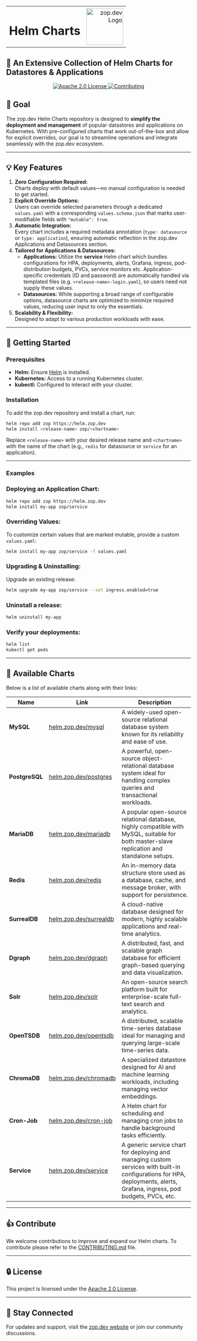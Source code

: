 <table width="100%">
  <tr>
    <td><h1>Helm Charts</h1></td>
    <td align="right"><img src="https://zop.dev/resources/cdn/newsletter/zopdev-transparent-logo.png" alt="zop.dev Logo" width="100"></td>
  </tr>
</table>

## 📜 **An Extensive Collection of Helm Charts for Datastores & Applications**

<p align="center">
  <a href="./LICENSE">
    <img src="https://img.shields.io/badge/License-Apache_2.0-blue?style=for-the-badge" alt="Apache 2.0 License">
  </a>
  <a href="./CONTRIBUTING.md">
    <img src="https://img.shields.io/badge/Contribute-Guide-orange?style=for-the-badge" alt="Contributing">
  </a>
</p>


## 🎯 **Goal**

The zop.dev Helm Charts repository is designed to **simplify the deployment and management** of popular datastores and applications on Kubernetes. With pre-configured charts that work out-of-the-box and allow for explicit overrides, our goal is to streamline operations and integrate seamlessly with the zop.dev ecosystem.

---

## 💡 **Key Features**

1. **Zero Configuration Required:**  
   Charts deploy with default values—no manual configuration is needed to get started.
2. **Explicit Override Options:**  
   Users can override selected parameters through a dedicated `values.yaml` with a corresponding `values.schema.json` that marks user-modifiable fields with `"mutable": true`.
3. **Automatic Integration:**  
   Every chart includes a required metadata annotation (`type: datasource` or `type: application`), ensuring automatic reflection in the zop.dev Applications and Datasources section.
4. **Tailored for Applications & Datasources:**  
   - **Applications:** Utilize the **service** Helm chart which bundles configurations for HPA, deployments, alerts, Grafana, ingress, pod-distribution budgets, PVCs, service monitors etc. Application-specific credentials (ID and password) are automatically handled via templated files (e.g. `<release-name>-login.yaml`), so users need not supply these values.
   - **Datasources:** While supporting a broad range of configurable options, datasource charts are optimized to minimize required values, reducing user input to only the essentials.
5. **Scalability & Flexibility:**  
   Designed to adapt to various production workloads with ease.

---

## 🚀 **Getting Started**

### **Prerequisites**
- **Helm:** Ensure [Helm](https://helm.sh/docs/intro/install/) is installed.
- **Kubernetes:** Access to a running Kubernetes cluster.
- **kubectl:** Configured to interact with your cluster.

### **Installation**

To add the zop.dev repository and install a chart, run:

```bash
helm repo add zop https://helm.zop.dev
helm install <release-name> zop/<chartname>
```

Replace `<release-name>` with your desired release name and `<chartname>` with the name of the chart (e.g., `redis` for datasource or `service` for an application).

---

### **Examples**

### **Deploying an Application Chart:**

  ```bash
  helm repo add zop https://helm.zop.dev
  helm install my-app zop/service
  ```

### **Overriding Values:**

  To customize certain values that are marked mutable, provide a custom `values.yaml`:

  ```bash
  helm install my-app zop/service -f values.yaml
  ```

### **Upgrading & Uninstalling:**

  Upgrade an existing release:

  ```bash
  helm upgrade my-app zop/service --set ingress.enabled=true
  ```

###  Uninstall a release:

  ```bash
  helm uninstall my-app
  ```

###  Verify your deployments:

  ```bash
  helm list
  kubectl get pods
  ```

---


## 📂 **Available Charts**

Below is a list of available charts along with their links:

| **Name**      | **Link**                                          | **Description**                                                                                                                                                           |
|---------------|----------------------------------------------------|---------------------------------------------------------------------------------------------------------------------------------------------------------------------------|
| **MySQL**     | [helm.zop.dev/mysql](https://helm.zop.dev/mysql)   | A widely-used open-source relational database system known for its reliability and ease of use.                                                                           |
| **PostgreSQL**| [helm.zop.dev/postgres](https://helm.zop.dev/postgres) | A powerful, open-source object-relational database system ideal for handling complex queries and transactional workloads.                                                |
| **MariaDB**   | [helm.zop.dev/mariadb](https://helm.zop.dev/mariadb) | A popular open-source relational database, highly compatible with MySQL, suitable for both master-slave replication and standalone setups.                               |
| **Redis**     | [helm.zop.dev/redis](https://helm.zop.dev/redis)   | An in-memory data structure store used as a database, cache, and message broker, with support for persistence.                                                           |
| **SurrealDB** | [helm.zop.dev/surrealdb](https://helm.zop.dev/surrealdb) | A cloud-native database designed for modern, highly scalable applications and real-time analytics.                                                                     |
| **Dgraph**    | [helm.zop.dev/dgraph](https://helm.zop.dev/dgraph) | A distributed, fast, and scalable graph database for efficient graph-based querying and data visualization.                                                              |
| **Solr**      | [helm.zop.dev/solr](https://helm.zop.dev/solr)     | An open-source search platform built for enterprise-scale full-text search and analytics.                                                                               |
| **OpenTSDB**  | [helm.zop.dev/opentsdb](https://helm.zop.dev/opentsdb) | A distributed, scalable time-series database ideal for managing and querying large-scale time-series data.                                                                |
| **ChromaDB**  | [helm.zop.dev/chromadb](https://helm.zop.dev/chromadb) | A specialized datastore designed for AI and machine learning workloads, including managing vector embeddings.                                                           |
| **Cron-Job**  | [helm.zop.dev/cron-job](https://helm.zop.dev/cron-job) | A Helm chart for scheduling and managing cron jobs to handle background tasks efficiently.                                                                              |
| **Service**   | [helm.zop.dev/service](https://helm.zop.dev/service)  | A generic service chart for deploying and managing custom services with built-in configurations for HPA, deployments, alerts, Grafana, ingress, pod budgets, PVCs, etc. |

---


## 👍 **Contribute**

We welcome contributions to improve and expand our Helm charts. To contribute please refer to the [CONTRIBUTING.md](./CONTRIBUTING.md) file.

---

## 🔒 **License**

This project is licensed under the [Apache 2.0 License](./LICENSE).

---

## 📣 **Stay Connected**

For updates and support, visit the [zop.dev website](https://helm.zop.dev) or join our community discussions.